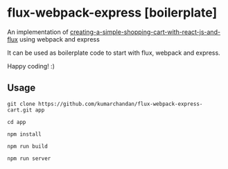# flux-webpack-express [boilerplate]

An implementation of [creating-a-simple-shopping-cart-with-react-js-and-flux](https://scotch.io/tutorials/creating-a-simple-shopping-cart-with-react-js-and-flux) using webpack and express

It can be used as boilerplate code to start with flux, webpack and express.

Happy coding! :)


## Usage
`git clone https://github.com/kumarchandan/flux-webpack-express-cart.git app`

`cd app`

`npm install`

`npm run build`

`npm run server`